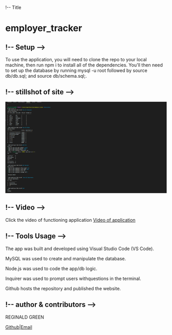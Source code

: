 !-- Title 
# employer_tracker




## !-- Setup -->

To use the application, you will need to clone the repo to your local machine, then run npm i to install all of the dependencies. You'll then need to set up the database by running mysql -u root followed by source db/db.sql; and source db/schema.sql;.


## !-- stillshot of site -->

![alt text](./assets/images/Screenshot(employer%20tacker).png)


## !-- Video --> 
Click the video of functioning application
[Video of application](https://drive.google.com/file/d/1UXIMKfj9WOHWWt-yjykUGZNG9pPLI-bs/view)




## !-- Tools Usage  -->        
The app was built and developed using Visual Studio Code (VS Code).


MySQL was used to create and manipulate the database.


Node.js was used to code the app/db logic.


Inquirer was used to prompt users withquestions in the terminal.


Github hosts the repository and published the website.

## !-- author & contributors -->

REGINALD GREEN

[Github](https://github.com/Greenreggie10/)|[Email](reggie.green10@yahoo.com)


